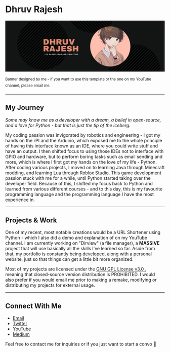 <h1> Dhruv Rajesh </h1>

<!--Banner + caption -->
<p align="center">
  <img alt="banner" src="/gbanner.png">
</p>
<sup> Banner designed by me - if you want to use this template or the one on my YouTube channel, please email me. </sup>

<hr>

<!--About Me-->
<h2> My Journey </h2>
<p> <i> Some may know me as a developer with a dream, a belief in open-source, and a love for Python - but that is just the tip of the iceberg. </i> </p>
  
<p> My coding passion was invigorated by robotics and engineering - I got my hands on the rPI and the Arduino, which exposed me to the whole principle of having this interface known as an IDE, where you could write stuff and have an output. I then shifted focus to using those IDEs not to interface with GPIO and hardware, but to perform boring tasks such as email sending and more, which is where I first got my hands on the love of my life - Python. After coding various projects, I moved on to learning Java through Minecraft modding, and learning Lua through Roblox Studio. This game development passion stuck with me for a while, until Python started taking over the developer field. Because of this, I shifted my focus back to Python and learned from various different courses - and to this day, this is my favourite programming language and the programming language I have the most experience in. </p>

<hr>

<!--Projects-->
<h2> Projects & Work </h2>
<p> One of my recent, most notable creations would be a URL Shortener using Python - which I also did a demo and explanation of on my YouTube channel. I am currently working on "Dirview" (a file manager), a <b> MASSIVE </b> project that will use basically all the skills I've learned so far. Aside from that, my portfolio is constantly being developed, along with a personal website, just so that things can get a little bit more organized. </p> 

<p> Most of my projects are licensed under the <a href="https://www.gnu.org/licenses/gpl-3.0.en.html"> GNU GPL License v3.0 </a>, meaning that closed-source version distribution is PROHIBITED. I would also prefer if you would email me prior to making a remake, modifying or distributing my projects for external usage. </p>

<hr>

<!--Socials-->
<h2> Connect With Me </h2>

<ul>
  <li> <a href="mailto:drv.rajesh98@gmail.com"> Email </a> </li>
  <li> <a href="https://twitter.com/DhruvDev98"> Twitter </a> </li>
  <li> <a href="https://www.youtube.com/channel/UC8ur-GniTamK9hmb6dXBrpQ"> YouTube </a> </li>
  <li> <a href="https://drvrajesh.medium.com"> Medium </a> </li>
</ul>

Feel free to contact me for inquiries or if you just want to start a convo 🥳
